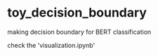 # toy_decision_boundary
making decision boundary for BERT classification

check the 'visualization.ipynb'
